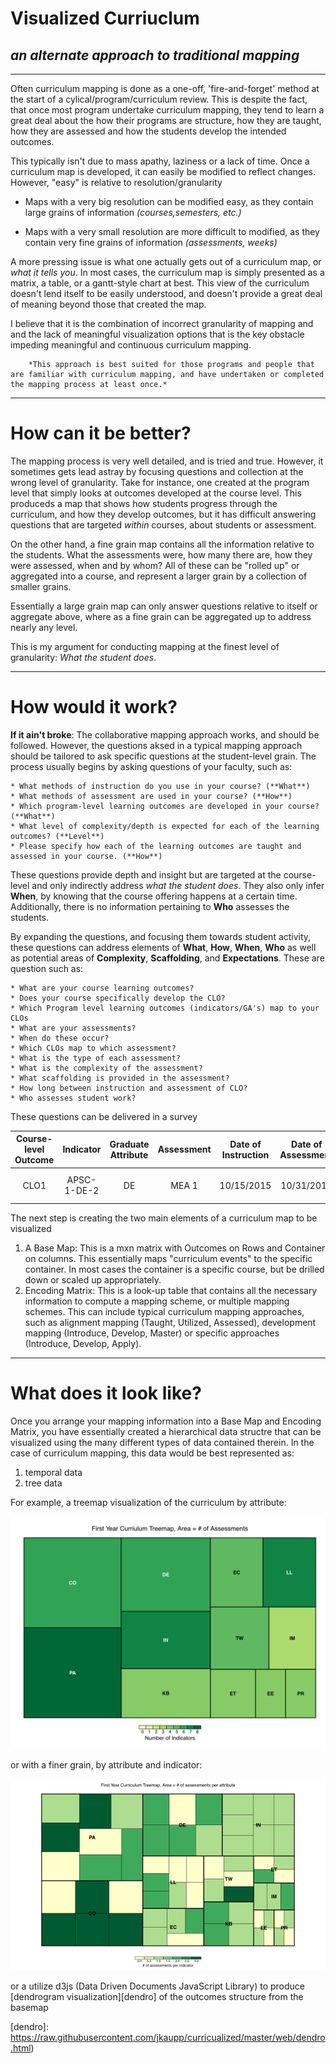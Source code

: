 # Visualized Curriuclum
## *an alternate approach to traditional mapping*
---

Often curriculum mapping is done as a one-off, 'fire-and-forget' method at the start of a cylical/program/curriculum review. This is despite the fact, that once most  program undertake curriculum mapping, they tend to learn a great deal about the how their programs are structure, how they are taught, how they are assessed and how the students develop the intended outcomes.

This typically isn't due to mass apathy, laziness or a lack of time.  Once a curriculum map is developed, it can easily be modified to reflect changes. However, "easy" is relative to resolution/granularity
 
   * Maps with a very big resolution can be modified easy, as they contain large grains of information *(courses,semesters, etc.)*
 
   * Maps with a very small resolution are more difficult to modified, as they contain very fine grains of information *(assessments, weeks)*  

A more pressing issue is what one actually gets out of a curriculum map, or _what it tells you_.  In most cases, the curriculum map is simply presented as a matrix, a table, or a gantt-style chart at best.  This view of the curriculum doesn't lend itself to be easily understood, and doesn't provide a great deal of meaning beyond those that created the map.

I believe that it is the combination of incorrect granularity of mapping and and the lack of meaningful visualization options that is the key obstacle impeding meaningful and continuous curriculum mapping.

		*This approach is best suited for those programs and people that are familiar with curriculum mapping, and have undertaken or completed the mapping process at least once.* 

---

# How can it be better?

The mapping process is very well detailed, and is tried and true.  However, it sometimes gets lead astray by focusing  questions and collection at the wrong level of granularity.  Take for instance, one created at the program level that simply looks at outcomes developed at the course level.  This produceds a map that shows how students progress through the curriculum, and how they develop outcomes, but it has difficult answering questions that are targeted *within* courses, about students or assessment.  

On the other hand, a fine grain map contains all the information relative to the students.  What the assessments were, how many there are, how they were assessed, when and by whom?  All of these can be "rolled up" or aggregated into a course, and represent a larger grain by a collection of smaller grains.

Essentially a large grain map can only answer questions relative to itself or aggregate above, where as a fine grain can be aggregated up to address nearly any level.

This is my argument for conducting mapping at the finest level of granularity: _What the student does_.

---

# How would it work?

**If it ain't broke**: The collaborative mapping approach works, and should be followed.  However, the questions aksed in a typical mapping approach should be tailored to ask specific questions at the student-level grain.  The process usually begins by asking questions of your faculty, such as:

	* What methods of instruction do you use in your course? (**What**)
	* What methods of assessment are used in your course? (**How**)
	* Which program-level learning outcomes are developed in your course? (**What**)
	* What level of complexity/depth is expected for each of the learning outcomes? (**Level**)
	* Please specify how each of the learning outcomes are taught and assessed in your course. (**How**)

These questions provide depth and 		insight but are targeted at the course-level and only indirectly address _what the student does_. They also only infer **When**, by knowing that the course offering happens at a certain time.  Additionally, there is no information pertaining to **Who** assesses the students.  

By expanding the questions, and focusing them towards student activity, these questions can address elements of **What**, **How**, **When**, **Who** as well as potential areas of **Complexity**, **Scaffolding**, and **Expectations**. These are question such as:

	* What are your course learning outcomes?
	* Does your course specifically develop the CLO?
	* Which Program level learning outcomes (indicators/GA's) map to your CLOs
	* What are your assessments?
	* When do these occur?
	* Which CLOs map to which assessment?
	* What is the type of each assessment?
	* What is the complexity of the assessment?
	* What scaffolding is provided in the assessment?
	* How long between instruction and assessment of CLO?
	* Who assesses student work?
	
These questions can be delivered in a survey
	
|Course-level Outcome | Indicator   | Graduate Attribute | Assessment | Date of Instruction | Date of Assessment | Assessment Type | Assessed by | Complexity             | Scaffolding          |
|:-------------------:|:-----------:|:------------------:|:----------:|:------------------: |:------------------:|:---------------:|:-----------:|:----------------------:|:---------------------|
|   CLO1              | APSC-1-DE-2 |       DE           |    MEA 1   | 10/15/2015          |     10/31/2015     |       OEP       |     TA      | Open-ended, Ill defined| Restriction of scope | 


The next step is creating the two main elements of a curriculum map to be visualized

1. A Base Map:  This is a mxn matrix with Outcomes on Rows and Container on columns.  This essentially maps "curriculum events" to the specific container.  In most cases the container is a specific course, but be drilled down or scaled up appropriately.
2. Encoding Matrix: This is a look-up table that contains all the necessary information to compute a mapping scheme, or multiple mapping schemes. This can include typical curriculum mapping approaches, such as alignment mapping (Taught, Utilized, Assessed), development mapping (Introduce, Develop, Master) or specific approaches (Introduce, Develop, Apply).

---

# What does it look like?

Once you arrange your mapping information into a Base Map and Encoding Matrix, you have essentially created a hierarchical data structre that can be visualized using the many different types of data contained therein.  In the case of curriculum mapping, this data would be best represented as:

1. temporal data
2. tree data

For example, a treemap visualization of the curriculum by attribute:

![](https://raw.githubusercontent.com/jkaupp/curricualized/master/image/curriculum_ga_treemap.png)

or with a finer grain, by attribute and indicator:

![](https://raw.githubusercontent.com/jkaupp/curricualized/master/image/curriculum_treemap.png)

or a utilize d3js (Data Driven Documents JavaScript Library) to produce [dendrogram visualization][dendro] of the outcomes structure from the basemap

[dendro]: https://raw.githubusercontent.com/jkaupp/curricualized/master/web/dendro.html)









